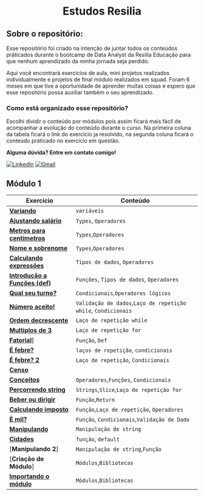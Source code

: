 
</p>
<p align="left">
<h1 align="center">Estudos Resilia</h3>
</p>


## Sobre o repositório:

Esse repositório foi criado na intenção de juntar todos os conteúdos práticados durante o bootcamp de Data Analyst da Resilia Educação para que nenhum aprendizado da minha jornada seja perdido. 

Aqui você encontrará exercicíos de aula, mini projetos realizados individualmente e projetos de final módulo realizados em squad. Foram 6 meses em que tive a oportunidade de aprender muitas coisas e espero que esse repositório possa auxiliar também o seu aprendizado.

### Como está organizado esse repositório?

Escolhi dividir o conteúdo por módulos pois assim ficará mais fácil de acompanhar a evolução do conteúdo durante o curso. Na primeira coluna da tabela ficará o link do exercício ja resolvido, na segunda coluna ficará o conteúdo práticado no exercício em questão.
<p>


</p>

**Alguma dúvida? Entre em contato comigo!**


[![LinkedIn](https://img.shields.io/badge/-LINKEDIN-0077B5?style=for-the-badge&logo=linkedin&logoColor=white)](https://www.linkedin.com/in/luizasampaiods/) [![Gmail](https://img.shields.io/badge/-Gmail-e3241e?style=for-the-badge&logo=Gmail&logoColor=white)](https://mail.google.com/mail/u/0/?fs=1&to=ssampaiolu@gmail.com&su=Contato%20via%20curr%C3%ADculo.&body=&bcc=&tf=cm)



## Módulo 1

| Exercício | Conteúdo |
|--|--|
| [**Variando**](https://github.com/luizasampaio-s/EstudosResilia/blob/main/M%C3%B3dulo1/Variando.py)  | `variáveis` |  
|[**Ajustando salário**](https://github.com/luizasampaio-s/EstudosResilia/blob/main/M%C3%B3dulo1/Ajustando-sal%C3%A1rio.py)|`Types`, `Operadores`|
|[**Metros para centímetros**](https://github.com/luizasampaio-s/EstudosResilia/blob/main/M%C3%B3dulo1/Metros-para-cent%C3%ADmetros.py)|`Types`,`Operadores`
|[**Nome e sobrenome**](https://github.com/luizasampaio-s/EstudosResilia/blob/main/M%C3%B3dulo1/4-Nome-e-sobrenome.py)|`Types`,`Operadores`|
|[**Calculando expressões**](https://github.com/luizasampaio-s/EstudosResilia/blob/main/M%C3%B3dulo1/5-Calculando-express%C3%B5es.py)| `Tipos de dados`, `Operadores` |
|[**Introdução a Funções (def)**]()|`Funções`, `Tipos de dados`, `Operadores`|
|[**Qual seu turno?**]()| `Condicionais`,`Operadores lógicos`
|[**Número aceito!**]()| `Validação de dados`,`Laço de repetição while`, `Condicionais`|
|[**Ordem decrescente**]()|`Laço de repetição while`|
|[**Multiplos de 3**]()| `Laço de repetição for`|
|[**Fatorial**]()]| `Função`, `Def`|
|[**É febre?**]()| `laços de repetição`, `condicionais` |
|[**É febre? 2**]()| `Laço de repetição`, `Condicionais`|
|[**Censo**]()|| `contadores`, `laços`, `condicionais`|
|[**Conceitos**]()| `Operadores`,`Funções`, `Condicionais`|
|[**Percorrendo string**]()|`Strings`,`Slice`,`Laço de repetição for`|
|[**Beber ou dirigir**]()| `Função`,`Return`|
|[**Calculando imposto**]()| `Função`,`Laço de repetição`, `Operadores`|
|[**É mil?**]()|`Função`, `Condicionais`,`Validação de Dado`|
|[**Manipulando**]()|`Manipulação de string`|
|[**Cidades**]()|  `função`, `default`|
|[**Manipulando 2**]| `Manipulação de string`,`Função`|
|[**Criação de Módulo**]| `Módulos`,`Bibliotecas`|
|[**Importando o módulo**]()| `Módulos`,`Bibliotecas`|
